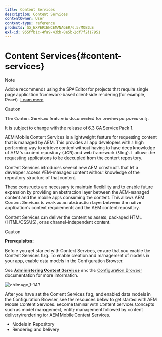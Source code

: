 ```yaml
---
title: Content Services
description: Content Services
contentOwner: User
content-type: reference
products: SG_EXPERIENCEMANAGER/6.5/MOBILE
exl-id: 955ffb1c-4fa9-43bb-8e5b-2df7f2d17951
---
```

# Content Services{#content-services}

>[!NOTE]
>
>Adobe recommends using the SPA Editor for projects that require single page application framework-based client-side rendering (for example, React). [Learn more](/help/sites-developing/spa-overview.md).

>[!CAUTION]
>
>The Content Services feature is documented for preview purposes only.
>
>It is subject to change with the release of 6.3 GA Service Pack 1.

AEM Mobile Content Services is a lightweight feature for requesting content that is managed by AEM. This provides all app developers with a high performing way to retrieve content without having to have deep knowledge of AEM's content repository (JCR) and web framework (Sling). It allows the requesting applications to be decoupled from the content repository.

Content Services introduces several new AEM constructs that let a developer access AEM-managed content without knowledge of the repository structure of that content.

These constructs are necessary to maintain flexibility and to enable future expansion by providing an abstraction layer between the AEM-managed content and the mobile apps consuming the content. This allows AEM Content Services to work as an abstraction layer between the native application's content requirements and the AEM content repository.

Content Services can deliver the content as assets, packaged HTML (HTML/CSS/JS), or as channel-independent content.

>[!CAUTION]
>
>**Prerequisites:**
>
>Before you get started with Content Services, ensure that you enable the Content Services flag. To enable creation and management of models in your app, enable data models in the Configuration Browser.
>
>See **[Administering Content Services](/help/mobile/developing-content-services.md)** and the [Configuration Browser](/help/sites-administering/configurations.md) documentation for more information.

![chlimage_1-143](assets/chlimage_1-143.png)

After you have set the Content Services flag, and enabled data models in the Configuration Browser, see the resources below to get started with AEM Mobile Content Services. Become familiar with Content Services Concepts such as model management, entity management followed by content delivery/rendering for AEM Mobile Content Services.

* Models in Repository
* Rendering and Delivery
